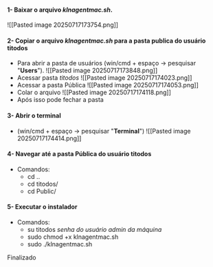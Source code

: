 
#### 1- Baixar o arquivo _klnagentmac.sh_. 
![[Pasted image 20250717173754.png]]

#### 2- Copiar o arquivo _klnagentmac.sh_ para a pasta publica do usuário titodos
- Para abrir a pasta de usuários (win/cmd + espaço -> pesquisar "**Users**").
	![[Pasted image 20250717173848.png]]
- Acessar pasta _titodos_
	![[Pasted image 20250717174023.png]]
- Acessar a pasta Pública
	![[Pasted image 20250717174053.png]]
- Colar o arquivo
	![[Pasted image 20250717174118.png]]
- Após isso pode fechar a pasta
#### 3- Abrir o terminal
- (win/cmd + espaço -> pesquisar "**Terminal**")
	![[Pasted image 20250717174414.png]]


#### 4- Navegar até a pasta Pública do usuário titodos
- Comandos:
	- cd ..
	- cd titodos/
	- cd Public/

#### 5- Executar o instalador
- Comandos:
	- su titodos
		_senha do usuário admin da máquina_
	- sudo chmod +x klnagentmac.sh
	- sudo ./klnagentmac.sh

Finalizado